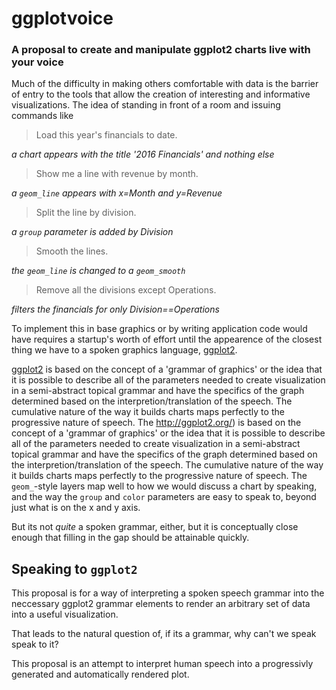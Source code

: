 # ggplotvoice
### A proposal to create and manipulate ggplot2 charts live with your voice

Much of the difficulty in making others comfortable with data is the barrier of entry to the tools that allow the creation of interesting and informative visualizations. The idea of standing in front of a room and issuing commands like 

> Load this year's financials to date.

*a chart appears with the title '2016 Financials' and nothing else*

> Show me a line with revenue by month. 

*a `geom_line` appears with x=Month and y=Revenue*

> Split the line by division. 

*a `group` parameter is added by Division*

> Smooth the lines. 

*the `geom_line` is changed to a `geom_smooth`*

> Remove all the divisions except Operations. 

*filters the financials for only Division==Operations*

To implement this in base graphics or by writing application code would have requires a startup's worth of effort until the appearence of the closest thing we have to a spoken graphics language, [ggplot2](http://ggplot2.org/).

[ggplot2](http://ggplot2.org/) is based on the concept of a 'grammar of graphics' or the idea that it is possible to describe all of the parameters needed to create visualization in a semi-abstract topical grammar and have the specifics of the graph determined based on the interpretion/translation of the speech. The cumulative nature of the way it builds charts maps perfectly to the progressive nature of speech. The http://ggplot2.org/) is based on the concept of a 'grammar of graphics' or the idea that it is possible to describe all of the parameters needed to create visualization in a semi-abstract topical grammar and have the specifics of the graph determined based on the interpretion/translation of the speech. The cumulative nature of the way it builds charts maps perfectly to the progressive nature of speech. The `geom_`-style layers map well to how we would discuss a chart by speaking, and the way the `group` and `color` parameters are easy to speak to, beyond just what is on the x and y axis. 

But its not *quite* a spoken grammar, either, but it is conceptually close enough that filling in the gap should be attainable quickly.

## Speaking to `ggplot2`

This proposal is for a way of interpreting a spoken speech grammar into the neccessary ggplot2 grammar elements to render an arbitrary set of data into a useful visualization.



That leads to the natural question of, if its a grammar, why can't we speak  speak to it?

This proposal is an attempt to interpret human speech into a progressivly generated and automatically rendered plot.



